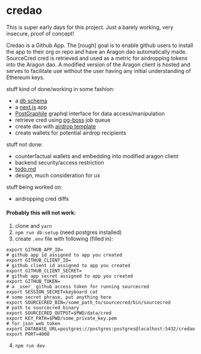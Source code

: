 # credao

This is super early days for this project. Just a barely working, very insecure, proof of concept!

Credao is a Github App. The [rough] goal is to enable github users to install the app to their org or repo and have an Aragon dao automatically made. SourceCred cred is retrieved and used as a metric for airdropping tokens into the Aragon dao. A modified version of the Aragon client is hosted and serves to facilitate use without the user having any initial understanding of Ethereum keys.

stuff kind of done/working in some fashion:
* a [db schema](db.sql)
* a [next.js](https://nextjs.org/) app
* [PostGraphile](https://www.graphile.org/postgraphile/) graphql interface for data access/manipulation
* retrieve cred using [pg-boss](https://www.npmjs.com/package/pg-boss) job queue
* create dao with [airdrop template](https://github.com/1Hive/airdrop-app/blob/master/contracts/Template.sol)
* create wallets for potential airdrop recipients

stuff not done:
* counterfactual wallets and embedding into modified aragon client
* backend security/access restriction
* [todo.md](todo.md)
* design, much consideration for ux

stuff being worked on:
* airdropping cred diffs

#### Probably this will not work:

1. clone and `yarn`
1. `npm run db:setup` (need postgres installed)
1. create `.env` file with following (filled in):

```
export GITHUB_APP_ID=                                                   # github app id assigned to app you created
export GITHUB_CLIENT_ID=                                                # github client id assigned to app you created
export GITHUB_CLIENT_SECRET=                                            # github app secret assigned to app you created
export GITHUB_TOKEN=                                                    # a _user_ github access token for running sourcecred
export SESSION_SECRET=keyboard cat                                      # some secret phrase, put anything here
export SOURCECRED_BIN=/some_path_to/sourcecred/bin/sourcecred           # path to sourcecred binary
export SOURCECRED_OUTPUT=$PWD/data/cred
export KEY_PATH=$PWD/some_private_key.pem                               # for json web token
export DATABASE_URL=postgres://postgres:postgres@localhost:5432/credao
export PORT=4000
```

4. `npm run dev`
